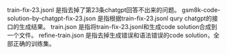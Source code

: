 train-fix-23.jsonl 是指去掉了第23条chatgpt回答不出来的问题。
gsm8k-code-solution-by-chatgpt-fix-23.json 是指根据train-fix-23.jsonl qury chatgpt的接口的生成结果。
train.json 是指将train-fix-23.jsonl和生成code solution合成到一个文件。
refine-train.json 是指去掉生成错误和语法错误的code solution，全部正确的训练集。